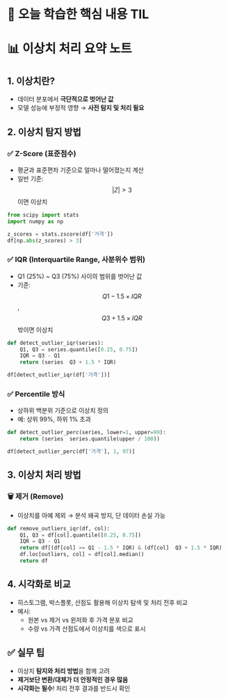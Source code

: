 # 🎯 오늘 학습한 핵심 내용 TIL

# 📊 이상치 처리 요약 노트

## 1. 이상치란?  
- 데이터 분포에서 **극단적으로 벗어난 값**  
- 모델 성능에 부정적 영향 → **사전 탐지 및 처리 필요**

## 2. 이상치 탐지 방법  

### ✅ Z-Score (표준점수)  
- 평균과 표준편차 기준으로 얼마나 떨어졌는지 계산  
- 일반 기준: $$|Z| > 3$$ 이면 이상치  

```python
from scipy import stats
import numpy as np

z_scores = stats.zscore(df['가격'])
df[np.abs(z_scores) > 3]
```

### ✅ IQR (Interquartile Range, 사분위수 범위)  
- Q1 (25%) ~ Q3 (75%) 사이의 범위를 벗어난 값  
- 기준: $$Q1 - 1.5 \times IQR$$, $$Q3 + 1.5 \times IQR$$ 밖이면 이상치  

```python
def detect_outlier_iqr(series):
    Q1, Q3 = series.quantile([0.25, 0.75])
    IQR = Q3 - Q1
    return (series  Q3 + 1.5 * IQR)

df[detect_outlier_iqr(df['가격'])]
```

### ✅ Percentile 방식  
- 상하위 백분위 기준으로 이상치 정의  
- 예: 상위 99%, 하위 1% 초과  

```python
def detect_outlier_perc(series, lower=1, upper=99):
    return (series  series.quantile(upper / 100))

df[detect_outlier_perc(df['가격'], 1, 97)]
```

## 3. 이상치 처리 방법  

### 🗑 제거 (Remove)  
- 이상치를 아예 제외 → 분석 왜곡 방지, 단 데이터 손실 가능  

```python
def remove_outliers_iqr(df, col):
    Q1, Q3 = df[col].quantile([0.25, 0.75])
    IQR = Q3 - Q1
    return df[(df[col] >= Q1 - 1.5 * IQR) & (df[col]  Q3 + 1.5 * IQR)
    df.loc[outliers, col] = df[col].median()
    return df
```

## 4. 시각화로 비교  
- 히스토그램, 박스플롯, 산점도 활용해 이상치 탐색 및 처리 전후 비교  
- 예시:  
  - 원본 vs 제거 vs 윈저화 후 가격 분포 비교  
  - 수량 vs 가격 산점도에서 이상치를 색으로 표시  

## ✅ 실무 팁  
- 이상치 **탐지와 처리 방법**을 함께 고려  
- **제거보단 변환/대체가 더 안정적인 경우 많음**  
- **시각화는 필수**! 처리 전후 결과를 반드시 확인  
